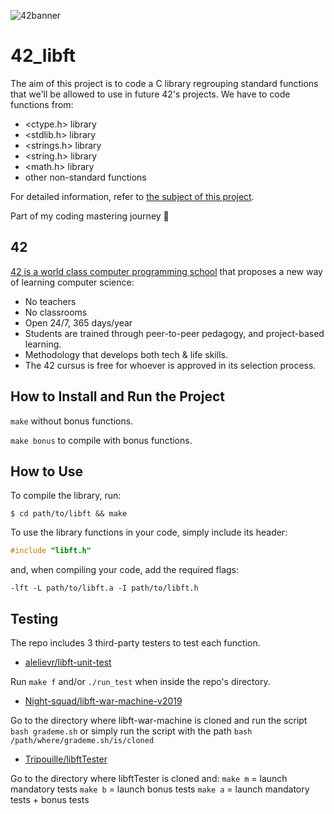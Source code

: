 ![42banner](https://github.com/user-attachments/assets/842eb8b3-406b-4eb2-b257-1133cdb59218)

# 42_libft

The aim of this project is to code a C library regrouping standard functions that we'll be allowed to use in future 42's projects.
We have to code functions from:
- <ctype.h> library
- <stdlib.h> library
- <strings.h> library
- <string.h> library
- <math.h> library
- other non-standard functions

For detailed information, refer to [the subject of this project](https://github.com/frenzla/42_libft/blob/main/en.subject.pdf).

Part of my coding mastering journey 🥷


## 42

[42 is a world class computer programming school](https://42.fr/en/homepage/) that proposes a new way of learning computer science:
- No teachers
- No classrooms
- Open 24/7, 365 days/year
- Students are trained through peer-to-peer pedagogy, and project-based learning.
- Methodology that develops both tech & life skills.
- The 42 cursus is free for whoever is approved in its selection process.


## How to Install and Run the Project 

`make` without bonus functions.

`make bonus` to compile with bonus functions.


## How to Use

To compile the library, run:

```shell
$ cd path/to/libft && make
```

To use the library functions in your code, simply include its header:

```C
#include "libft.h"
```

and, when compiling your code, add the required flags:

```shell
-lft -L path/to/libft.a -I path/to/libft.h
```

## Testing

The repo includes 3 third-party testers to test each function.

* [alelievr/libft-unit-test](https://github.com/alelievr/libft-unit-test)

Run `make f` and/or `./run_test` when inside the repo's directory.

* [Night-squad/libft-war-machine-v2019](https://github.com/Night-squad/libft-war-machine-v2019)

Go to the directory where libft-war-machine is cloned and run the script `bash grademe.sh` or simply run the script with the path `bash /path/where/grademe.sh/is/cloned`

* [Tripouille/libftTester](https://github.com/Tripouille/libftTester)

Go to the directory where libftTester is cloned and:
`make m` = launch mandatory tests
`make b` = launch bonus tests
`make a` = launch mandatory tests + bonus tests
